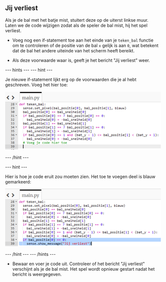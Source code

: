 ## Jij verliest

Als je de bal met het batje mist, stuitert deze op de uiterst linkse muur. Laten we de code wijzigen zodat als de speler de bal mist, hij het spel verliest.

+ Voeg nog een if-statement toe aan het einde van je `teken_bal` functie om te controleren of de positie van de bal `x` gelijk is aan `0`, wat betekent dat de bal het andere uiteinde van het scherm heeft bereikt.

+ Als deze voorwaarde waar is, geeft je het bericht "Jij verliest" weer.

--- hints ---
 --- hint ---

Je nieuwe if-statement lijkt erg op de voorwaarden die je al hebt geschreven. Voeg het hier toe:

![Jij verliest](images/lose-hint-add-code.png)

--- /hint ---

--- hint ---

Hier is hoe je code eruit zou moeten zien. Het toe te voegen deel is blauw gemarkeerd:

![Jij verliest](images/you-lose-hint-solution.png)

--- /hint --- --- /hints ---

+ Bewaar en voer je code uit. Controleer of het bericht "Jij verliest" verschijnt als je de bal mist. Het spel wordt opnieuw gestart nadat het bericht is weergegeven.
